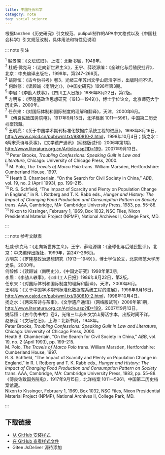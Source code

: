 ```yaml
--- 
title: 中国社会科学 
category: note 
tag: social_science 
--- 
```


<!-- 此文件由脚本自动生成，请勿手动修改！ -->  

根据fanzhen《历史研究》引文规范、pulipuli制作的APA中文格式以及《中国社会科学》引文规范改制，具体用法和特性见说明  

::: note 引注  

  <sup>1</sup> 赵景深：《文坛忆旧》，上海：北新书局，1948年。<br>
  <sup>2</sup> 杜威·佛克马：《走向新世界主义》，王宁、薛晓源编：《全球化与后殖民批评》，北京：中央编译出版社，1999年，第247–266页。<br>
  <sup>3</sup> 姚际恒：《古今伪书考》卷3，光绪三年苏州文学山房活字本，出版时间不详。<br>
  <sup>4</sup> 何龄修：《读顾诚〈南明史〉》，《中国史研究》1998年第3期。<br>
  <sup>5</sup> 李眉：《李劼人轶事》，《四川工人日报》1986年8月22日，第2版。<br>
  <sup>6</sup> 方明东：《罗隆基政治思想研究（1913—1949）》，博士学位论文，北京师范大学历史系，2000年。<br>
  <sup>7</sup> 任东来：《对国际体制和国际制度的理解和翻译》，天津，2000年6月。<br>
  <sup>8</sup> 《傅良佐致国务院电》，1917年9月15日，北洋档案 1011—5961，中国第二历史档案馆藏。<br>
  <sup>9</sup> 王明亮：《关于中国学术期刊标准化数据库系统工程的进展》，1998年8月16日， <a href="http://www.cajcd.cn/pub/wml.txt/980810-2.html">http://www.cajcd.cn/pub/wml.txt/980810-2.html</a>，1998年10月4日；扬之水：《两宋茶诗与茶事》，《文学遗产通讯》（网络版试刊）2006年第1期， <a href="http://www.literature.org.cn/Article.asp?ID=199">http://www.literature.org.cn/Article.asp?ID=199</a>，2007年9月13日。<br>
  <sup>10</sup> Peter Brooks, <i>Troubling Confessions: Speaking Guilt in Law and Literature</i>, Chicago: University of Chicago Press, 2000.<br>
  <sup>11</sup> M. Polo, <i>The Travels of Marco Polo</i> trans. William Marsden, Hertfordshire: Cumberland House, 1997.<br>
  <sup>12</sup> Heath B. Chamberlain, “On the Search for Civil Society in China,” <i>ABB</i>, vol. 19, no. 2 (April 1993), pp. 199–215.<br>
  <sup>13</sup> R. S. Schfield, “The Impact of Scarcity and Plenty on Population Change in England,” in R. I. Rotberg and T. K. Rabb eds., <i>Hunger and History: The Impact of Changing Food Production and Consumption Pattern on Society</i> trans. AAA, Cambridge, MA: Cambridge University Press, 1983, pp. 55–88.<br>
  <sup>14</sup> Nixon to Kissinger, February 1, 1969, Box 1032, NSC Files, Nixon Presidential Material Project (NPMP), National Archives II, College Park, MD.<br>
  

:::  

::: note 参考文献表  

<div class="csl-bib-body maxoffset-0 second-field-align-false hangingindent-false">
  <div class="csl-entry">杜威·佛克马：《走向新世界主义》，王宁、薛晓源编：《全球化与后殖民批评》，北京：中央编译出版社，1999年，第247–266页。</div>
  <div class="csl-entry">方明东：《罗隆基政治思想研究（1913—1949）》，博士学位论文，北京师范大学历史系，2000年。</div>
  <div class="csl-entry">何龄修：《读顾诚〈南明史〉》，《中国史研究》1998年第3期。</div>
  <div class="csl-entry">李眉：《李劼人轶事》，《四川工人日报》1986年8月22日，第2版。</div>
  <div class="csl-entry">任东来：《对国际体制和国际制度的理解和翻译》，天津，2000年6月。</div>
  <div class="csl-entry">王明亮：《关于中国学术期刊标准化数据库系统工程的进展》，1998年8月16日， <a href="http://www.cajcd.cn/pub/wml.txt/980810-2.html">http://www.cajcd.cn/pub/wml.txt/980810-2.html</a>，1998年10月4日。</div>
  <div class="csl-entry">扬之水：《两宋茶诗与茶事》，《文学遗产通讯》（网络版试刊）2006年第1期， <a href="http://www.literature.org.cn/Article.asp?ID=199">http://www.literature.org.cn/Article.asp?ID=199</a>，2007年9月13日。</div>
  <div class="csl-entry">姚际恒：《古今伪书考》卷3，光绪三年苏州文学山房活字本，出版时间不详。</div>
  <div class="csl-entry">赵景深：《文坛忆旧》，上海：北新书局，1948年。</div>
  <div class="csl-entry">Peter Brooks, <i>Troubling Confessions: Speaking Guilt in Law and Literature</i>, Chicago: University of Chicago Press, 2000.</div>
  <div class="csl-entry">Heath B. Chamberlain, “On the Search for Civil Society in China,” <i>ABB</i>, vol. 19, no. 2 (April 1993), pp. 199–215.</div>
  <div class="csl-entry">M. Polo, <i>The Travels of Marco Polo</i> trans. William Marsden, Hertfordshire: Cumberland House, 1997.</div>
  <div class="csl-entry">R. S. Schfield, “The Impact of Scarcity and Plenty on Population Change in England,” in R. I. Rotberg and T. K. Rabb eds., <i>Hunger and History: The Impact of Changing Food Production and Consumption Pattern on Society</i> trans. AAA, Cambridge, MA: Cambridge University Press, 1983, pp. 55–88.</div>
  <div class="csl-entry">《傅良佐致国务院电》，1917年9月15日，北洋档案 1011—5961，中国第二历史档案馆藏。</div>
  <div class="csl-entry">Nixon to Kissinger, February 1, 1969, Box 1032, NSC Files, Nixon Presidential Material Project (NPMP), National Archives II, College Park, MD.</div>
</div>  

:::  

<!-- more -->  

## 下载链接  

- [从 GitHub 安装样式](https://github.com/zotero-cn/styles/./raw/main/src/social-sciences-in-china/social-sciences-in-china.csl)  
- [在 GitHub 查看样式文件](https://github.com/zotero-cn/styles/./tree/main/src/social-sciences-in-china/social-sciences-in-china.csl)  
- Gitee JsDeliver 源待添加  
